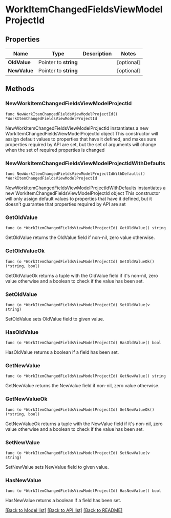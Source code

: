# WorkItemChangedFieldsViewModelProjectId

## Properties

Name | Type | Description | Notes
------------ | ------------- | ------------- | -------------
**OldValue** | Pointer to **string** |  | [optional] 
**NewValue** | Pointer to **string** |  | [optional] 

## Methods

### NewWorkItemChangedFieldsViewModelProjectId

`func NewWorkItemChangedFieldsViewModelProjectId() *WorkItemChangedFieldsViewModelProjectId`

NewWorkItemChangedFieldsViewModelProjectId instantiates a new WorkItemChangedFieldsViewModelProjectId object
This constructor will assign default values to properties that have it defined,
and makes sure properties required by API are set, but the set of arguments
will change when the set of required properties is changed

### NewWorkItemChangedFieldsViewModelProjectIdWithDefaults

`func NewWorkItemChangedFieldsViewModelProjectIdWithDefaults() *WorkItemChangedFieldsViewModelProjectId`

NewWorkItemChangedFieldsViewModelProjectIdWithDefaults instantiates a new WorkItemChangedFieldsViewModelProjectId object
This constructor will only assign default values to properties that have it defined,
but it doesn't guarantee that properties required by API are set

### GetOldValue

`func (o *WorkItemChangedFieldsViewModelProjectId) GetOldValue() string`

GetOldValue returns the OldValue field if non-nil, zero value otherwise.

### GetOldValueOk

`func (o *WorkItemChangedFieldsViewModelProjectId) GetOldValueOk() (*string, bool)`

GetOldValueOk returns a tuple with the OldValue field if it's non-nil, zero value otherwise
and a boolean to check if the value has been set.

### SetOldValue

`func (o *WorkItemChangedFieldsViewModelProjectId) SetOldValue(v string)`

SetOldValue sets OldValue field to given value.

### HasOldValue

`func (o *WorkItemChangedFieldsViewModelProjectId) HasOldValue() bool`

HasOldValue returns a boolean if a field has been set.

### GetNewValue

`func (o *WorkItemChangedFieldsViewModelProjectId) GetNewValue() string`

GetNewValue returns the NewValue field if non-nil, zero value otherwise.

### GetNewValueOk

`func (o *WorkItemChangedFieldsViewModelProjectId) GetNewValueOk() (*string, bool)`

GetNewValueOk returns a tuple with the NewValue field if it's non-nil, zero value otherwise
and a boolean to check if the value has been set.

### SetNewValue

`func (o *WorkItemChangedFieldsViewModelProjectId) SetNewValue(v string)`

SetNewValue sets NewValue field to given value.

### HasNewValue

`func (o *WorkItemChangedFieldsViewModelProjectId) HasNewValue() bool`

HasNewValue returns a boolean if a field has been set.


[[Back to Model list]](../README.md#documentation-for-models) [[Back to API list]](../README.md#documentation-for-api-endpoints) [[Back to README]](../README.md)


